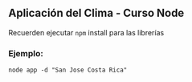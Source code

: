 ## Aplicación del Clima - Curso Node

Recuerden ejecutar ```npm``` install para las librerías


### Ejemplo:
```
node app -d "San Jose Costa Rica"
```